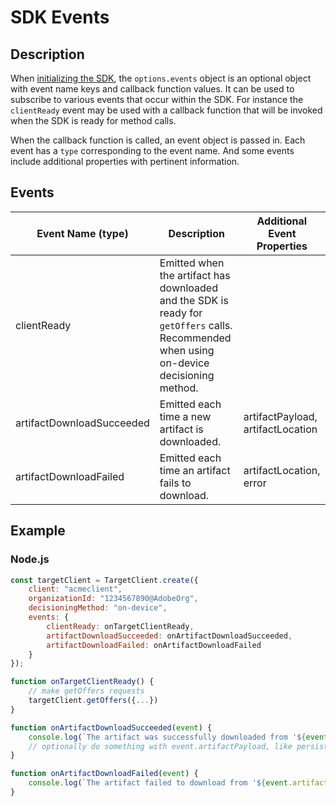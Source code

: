 # SDK Events

## Description

When [initializing the SDK](/initialize-sdk.html), the `options.events` object is an optional object with event name keys and callback function values. It can be used to subscribe to various events that occur within the SDK. For instance the `clientReady` event may be used with a callback function that will be invoked when the SDK is ready for method calls.

When the callback function is called, an event object is passed in. Each event has a `type` corresponding to the event name. And some events include additional properties with pertinent information.

## Events

|Event Name (type)|Description|Additional Event Properties|
| --- | --- | --- |
|clientReady|Emitted when the artifact has downloaded and the SDK is ready for `getOffers` calls. Recommended when using on-device decisioning method.|
|artifactDownloadSucceeded|Emitted each time a new artifact is downloaded.|artifactPayload, artifactLocation|
|artifactDownloadFailed|Emitted each time an artifact fails to download.|artifactLocation, error|

## Example

<CodeBlock slots="heading, code" repeat="1" languages="js" />

### Node.js

```js
const targetClient = TargetClient.create({
    client: "acmeclient",
    organizationId: "1234567890@AdobeOrg",
    decisioningMethod: "on-device",
    events: {
        clientReady: onTargetClientReady,
        artifactDownloadSucceeded: onArtifactDownloadSucceeded,
        artifactDownloadFailed: onArtifactDownloadFailed
    }
});

function onTargetClientReady() {
    // make getOffers requests
    targetClient.getOffers({...})            
}

function onArtifactDownloadSucceeded(event) {
    console.log(`The artifact was successfully downloaded from '${event.artifactLocation}'`);
    // optionally do something with event.artifactPayload, like persist it
}

function onArtifactDownloadFailed(event) {
    console.log(`The artifact failed to download from '${event.artifactLocation}' with the following error message: ${event.error.message}`);
}
```